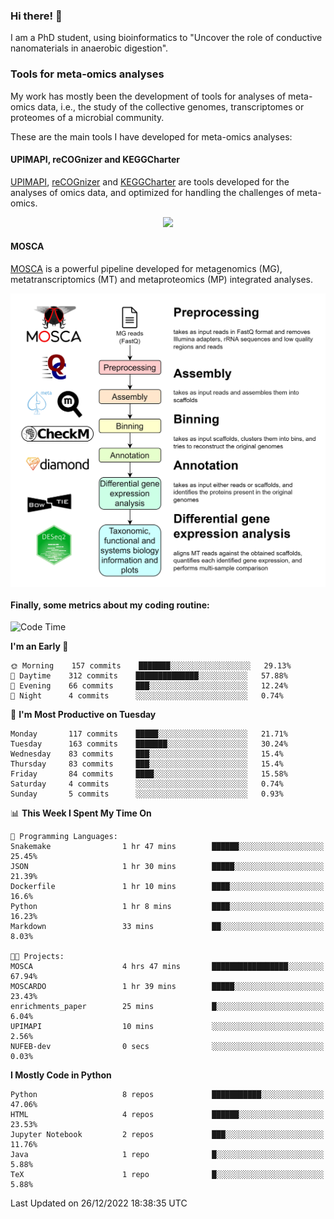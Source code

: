 ### Hi there! 👋

I am a PhD student, using bioinformatics to "Uncover the role of conductive nanomaterials in anaerobic digestion".

### Tools for meta-omics analyses

My work has mostly been the development of tools for analyses of meta-omics data, i.e., the study of the collective genomes, transcriptomes or proteomes of a microbial community.

These are the main tools I have developed for meta-omics analyses:

#### UPIMAPI, reCOGnizer and KEGGCharter

[UPIMAPI](https://github.com/iquasere/UPIMAPI), [reCOGnizer](https://github.com/iquasere/reCOGnizer) and [KEGGCharter](https://github.com/iquasere/KEGGCharter) are tools developed for the analyses of omics data, and optimized for handling the challenges of meta-omics.

<p align="center">
    <img src="assets/annotation_paper.png">
</p>

#### MOSCA

[MOSCA](https://github.com/iquasere/MOSCA) is a powerful pipeline developed for metagenomics (MG), metatranscriptomics (MT) and metaproteomics (MP) integrated analyses.

<p align="center">
    <img src="assets/mosca_workflow.png" align="center" width="700">
</p>


#### Finally, some metrics about my coding routine:

<!--START_SECTION:waka-->
![Code Time](http://img.shields.io/badge/Code%20Time-421%20hrs%2054%20mins-blue)

**I'm an Early 🐤** 

```text
🌞 Morning    157 commits    ███████░░░░░░░░░░░░░░░░░░   29.13% 
🌆 Daytime    312 commits    ██████████████░░░░░░░░░░░   57.88% 
🌃 Evening    66 commits     ███░░░░░░░░░░░░░░░░░░░░░░   12.24% 
🌙 Night      4 commits      ░░░░░░░░░░░░░░░░░░░░░░░░░   0.74%

```
📅 **I'm Most Productive on Tuesday** 

```text
Monday       117 commits    █████░░░░░░░░░░░░░░░░░░░░   21.71% 
Tuesday      163 commits    ███████░░░░░░░░░░░░░░░░░░   30.24% 
Wednesday    83 commits     ███░░░░░░░░░░░░░░░░░░░░░░   15.4% 
Thursday     83 commits     ███░░░░░░░░░░░░░░░░░░░░░░   15.4% 
Friday       84 commits     ████░░░░░░░░░░░░░░░░░░░░░   15.58% 
Saturday     4 commits      ░░░░░░░░░░░░░░░░░░░░░░░░░   0.74% 
Sunday       5 commits      ░░░░░░░░░░░░░░░░░░░░░░░░░   0.93%

```


📊 **This Week I Spent My Time On** 

```text
💬 Programming Languages: 
Snakemake                1 hr 47 mins        ██████░░░░░░░░░░░░░░░░░░░   25.45% 
JSON                     1 hr 30 mins        █████░░░░░░░░░░░░░░░░░░░░   21.39% 
Dockerfile               1 hr 10 mins        ████░░░░░░░░░░░░░░░░░░░░░   16.6% 
Python                   1 hr 8 mins         ████░░░░░░░░░░░░░░░░░░░░░   16.23% 
Markdown                 33 mins             ██░░░░░░░░░░░░░░░░░░░░░░░   8.03%

🐱‍💻 Projects: 
MOSCA                    4 hrs 47 mins       █████████████████░░░░░░░░   67.94% 
MOSCARDO                 1 hr 39 mins        █████░░░░░░░░░░░░░░░░░░░░   23.43% 
enrichments_paper        25 mins             █░░░░░░░░░░░░░░░░░░░░░░░░   6.04% 
UPIMAPI                  10 mins             ░░░░░░░░░░░░░░░░░░░░░░░░░   2.56% 
NUFEB-dev                0 secs              ░░░░░░░░░░░░░░░░░░░░░░░░░   0.03%

```

**I Mostly Code in Python** 

```text
Python                   8 repos             ███████████░░░░░░░░░░░░░░   47.06% 
HTML                     4 repos             ██████░░░░░░░░░░░░░░░░░░░   23.53% 
Jupyter Notebook         2 repos             ███░░░░░░░░░░░░░░░░░░░░░░   11.76% 
Java                     1 repo              █░░░░░░░░░░░░░░░░░░░░░░░░   5.88% 
TeX                      1 repo              █░░░░░░░░░░░░░░░░░░░░░░░░   5.88%

```



 Last Updated on 26/12/2022 18:38:35 UTC
<!--END_SECTION:waka-->
